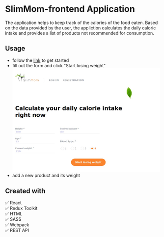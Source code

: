 # SlimMom-frontend Application

The application helps to keep track of the calories of the food eaten. Based on
the data provided by the user, the appliction calculates the daily caloric
intake and provides a list of products not recommended for consumption.

## Usage

- follow the [link](https://ancasab.github.io/SlimMom-frontend/) to get started
- fill out the form and click "Start losing weight"  
   ![an example interface](./public/example1.jpg)
- add a new product and its weight

## Created with

:white_check_mark: React  
:white_check_mark: Redux Toolkit  
:white_check_mark: HTML  
:white_check_mark: SASS  
:white_check_mark: Webpack  
:white_check_mark: REST API

